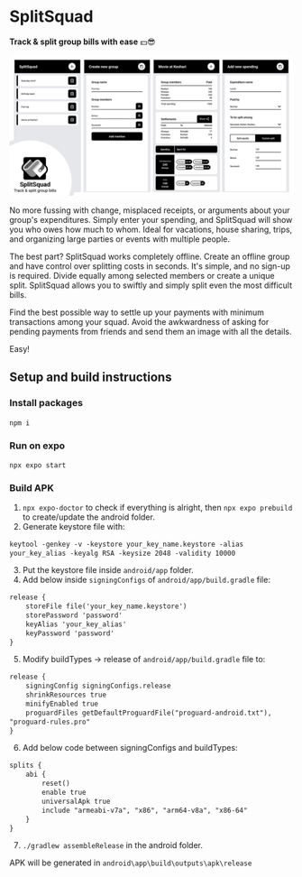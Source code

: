 # SplitSquad

**Track & split group bills with ease** 💵😎

![](./SplitSquad_Banner.jpg)

No more fussing with change, misplaced receipts, or arguments about your group's expenditures. Simply enter your spending, and SplitSquad will show you who owes how much to whom. Ideal for vacations, house sharing, trips, and organizing large parties or events with multiple people.

The best part? SplitSquad works completely offline. Create an offline group and have control over splitting costs in seconds. It's simple, and no sign-up is required. Divide equally among selected members or create a unique split. SplitSquad allows you to swiftly and simply split even the most difficult bills.

Find the best possible way to settle up your payments with minimum transactions among your squad. Avoid the awkwardness of asking for pending payments from friends and send them an image with all the details.

Easy!


## Setup and build instructions

### Install packages

```
npm i
```

### Run on expo

```
npx expo start
```

### Build APK

1. `npx expo-doctor` to check if everything is alright, then `npx expo prebuild` to create/update the android folder.
2. Generate keystore file with:

```
keytool -genkey -v -keystore your_key_name.keystore -alias your_key_alias -keyalg RSA -keysize 2048 -validity 10000
```

3. Put the keystore file inside `android/app` folder.
4. Add below inside `signingConfigs` of `android/app/build.gradle` file:

```
release {
    storeFile file('your_key_name.keystore')
    storePassword 'password'
    keyAlias 'your_key_alias'
    keyPassword 'password'
}
```

5. Modify buildTypes → release of `android/app/build.gradle` file to:

```
release {
    signingConfig signingConfigs.release
    shrinkResources true
    minifyEnabled true
    proguardFiles getDefaultProguardFile("proguard-android.txt"), "proguard-rules.pro"
}
```

6. Add below code between signingConfigs and buildTypes:

```
splits {
    abi {
        reset()
        enable true
        universalApk true
        include "armeabi-v7a", "x86", "arm64-v8a", "x86-64"
    }
}
```

7. `./gradlew assembleRelease` in the android folder.

APK will be generated in `android\app\build\outputs\apk\release`
